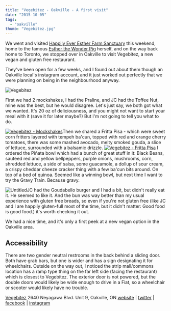 ```yaml
---
title: "Vegebitez - Oakville - A first visit"
date: "2015-10-05"
tags:
  - "oakville"
thumb: "Vegebitez.jpg"
---
```


We went and visited [Happily Ever Esther Farm Sanctuary](http://www.happilyeveresther.ca/) this weekend, home to the famous [Esther the Wonder Pig](http://www.estherthewonderpig.com/) herself, and on the way back home to Toronto, we stopped over in Oakville to visit Vegebitez, a new vegan and gluten free restaurant.

They've been open for a few weeks, and I found out about them though an Oakville local's instagram account, and it just worked out perfectly that we were planning on being in the neighbourhood anyway.

![Vegebitez](images/Vegebitez.jpg)

First we had 2 mockshakes, I had the Praline, and JC had the Toffee Nut, mine was the best, but he would disagree. Let's just say, we both got what we wanted. It's 20 oz of deliciousness, and you might not want to start your meal with it (save it for later maybe?) But I'm not going to tell you what to do.

[![Vegebitez - Mockshakes](images/21954152905_78c0703702.jpg)](https://www.flickr.com/photos/prairiev/21954152905/in/dateposted-public/ "Vegebitez - Mockshakes")Then we shared a Fritta Pisa - which were sweet corn fritters layered with tempeh ba'cun, topped with red and orange cherry tomatoes, there was some mashed avocado, melty smoked gouda, a slice of lettuce, surrounded with a balsamic drizzle. [![Vegebitez - Fritta Pisa](images/21963962241_f7d3ed6269_c.jpg)](https://www.flickr.com/photos/prairiev/21963962241/in/dateposted-public/ "Vegebitez - Fritta Pisa") I ordered the Piñata bowl which had a bunch of great stuff in it: Black Beans, sauteed red and yellow bellpeppers, purple onions, mushrooms, corn, shredded lettuce, a side of salsa, some guacamole, a dollup of sour cream, a crispy cheddar cheeze cracker thing with a few ba'cun bits around. On top of a bed of quinoa. Seemed like a winning bowl, but next time I want to try the Gravy Train. Because gravy.

![Untitled](images/21766260678_01bfd4e351_c.jpg)JC had the Goudabello burger and I had a bit, but didn't really eat it. He seemed to like it. And the bun was way better than my usual experience with gluten free breads, so even if you're not gluten free (like JC and I are happily gluten-full most of the time, but it didn't matter: Good food is good food.) it's worth checking it out.

We had a nice time, and it's only a first peek at a new vegan option in the Oakville area.

## Accessibility

There are two gender neutral restrooms in the back behind a sliding door. Both have grab bars, but one is wider and has a sign designating it for wheelchairs. Outside on the way out, I noticed the strip mall/commons location has a ramp type thing on the far left side (facing the restaurant) which is closest to Vegebitez. The exterior door is not powered, but the double doors would likely be wide enough to drive in a Fiat, so a wheelchair or scooter would likely have no trouble.

[Vegebitez](http://www.vegebitez.com/) 2640 Neyagawa Blvd. Unit 9, Oakville, ON [website](http://vegebitez.com/) | [twitter](https://twitter.com/vegebitez) | [facebook](https://www.facebook.com/Vegebitez-770242736379690/timeline/) | [instagram](https://instagram.com/vegebitez)
